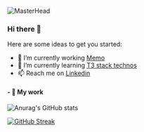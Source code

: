 ![MasterHead](https://images.unsplash.com/photo-1674786272813-dd04d4843752?ixlib=rb-4.0.3&ixid=MnwxMjA3fDB8MHxwaG90by1wYWdlfHx8fGVufDB8fHx8&auto=format&fit=crop&w=1170&q=80)

### Hi there 👋



Here are some ideas to get you started:

- 🔭 I’m currently working [Memo](https://github.com/All-Khwarizmi/Memo)
- 🌱 I’m currently learning [T3 stack technos]([https://github.com/All-Khwarizmi/Memo](https://create.t3.gg))
- 📫 Reach me on [Linkedin](https://www.linkedin.com/in/jason-suarez/)

#### - 💬 My work


![Anurag's GitHub stats](https://github-readme-stats.vercel.app/api?username=All-Khwarizmi&show_icons=true)

[![GitHub Streak](https://github-readme-streak-stats.herokuapp.com/?user=All-Khwarizmi)](https://git.io/streak-stats)
